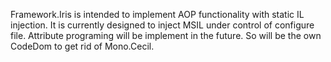 Framework.Iris is intended to implement AOP functionality with static IL injection.
It is currently designed to inject MSIL under control of configure file.
Attribute programing will be implement in the future.
So will be the own CodeDom to get rid of Mono.Cecil.
